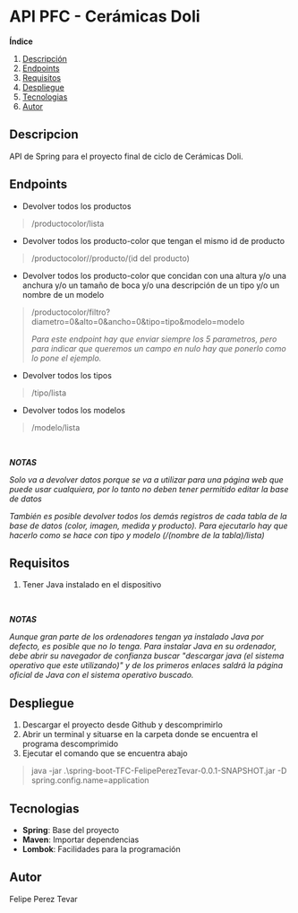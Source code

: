# API PFC - Cerámicas Doli

**Índice**
1. [Descripción](#descripcion)
2. [Endpoints](#endpoints)
3. [Requisitos](#requisitos)
4. [Despliegue](#despliegue)
5. [Tecnologias](#tecnologias)
6. [Autor](#autor)


## Descripcion

API de Spring para el proyecto final de ciclo de Cerámicas Doli.

## Endpoints


 + Devolver todos los productos 

 > /productocolor/lista

  + Devolver todos los producto-color que tengan el mismo id de producto

  > /productocolor//producto/(id del producto) 

  + Devolver todos los producto-color que concidan con una altura y/o una anchura y/o un tamaño de boca y/o una descripción de un tipo y/o un nombre de un modelo

  > /productocolor/filtro?diametro=0&alto=0&ancho=0&tipo=tipo&modelo=modelo
  > 
  > *Para este endpoint hay que enviar siempre los 5 parametros, pero para indicar que queremos un campo en nulo hay que ponerlo como lo pone el ejemplo.*  

 + Devolver todos los tipos 

 > /tipo/lista

 + Devolver todos los modelos

 > /modelo/lista

 <br/>

  ***NOTAS***

 *Solo va a devolver datos porque se va a utilizar para una página web que puede usar cualquiera, por lo tanto no deben tener permitido editar la base de datos*


 *También es posible devolver todos los demás registros de cada tabla de la base de datos (color, imagen, medida y producto). Para ejecutarlo hay que hacerlo como se hace con tipo y modelo (/(nombre de la tabla)/lista)*


## Requisitos

  1. Tener Java instalado en el dispositivo

<br/>

   ***NOTAS***

   *Aunque gran parte de los ordenadores tengan ya instalado Java por defecto, es posible que no lo tenga. Para instalar Java en su ordenador, debe abrir su navegador de confianza buscar "descargar java (el sistema operativo que este utilizando)" y de los primeros enlaces saldrá la página oficial de Java con el sistema operativo buscado.*

## Despliegue

  1. Descargar el proyecto desde Github y descomprimirlo
  2. Abrir un terminal y situarse en la carpeta donde se encuentra el programa descomprimido
  3. Ejecutar el comando que se encuentra abajo
  > java -jar .\spring-boot-TFC-FelipePerezTevar-0.0.1-SNAPSHOT.jar -D spring.config.name=application

## Tecnologias

 + **Spring**: Base del proyecto
 + **Maven**: Importar dependencias
 + **Lombok**: Facilidades para la programación

## Autor

Felipe Perez Tevar


